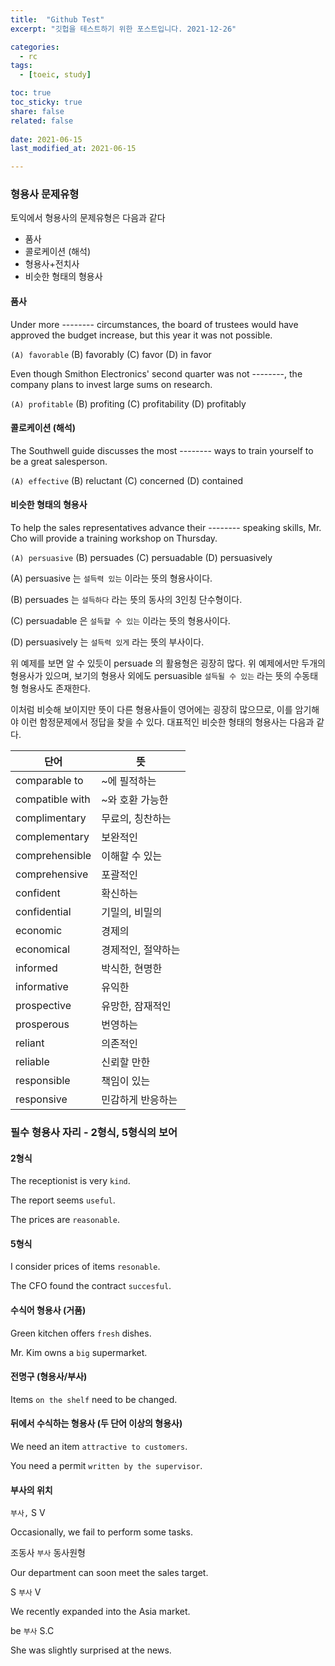 ```yaml
---
title:  "Github Test"
excerpt: "깃헙을 테스트하기 위한 포스트입니다. 2021-12-26"

categories:
  - rc
tags:
  - [toeic, study]

toc: true
toc_sticky: true
share: false
related: false
 
date: 2021-06-15
last_modified_at: 2021-06-15

---
```


### 형용사 문제유형

토익에서 형용사의 문제유형은 다음과 같다

- 품사
- 콜로케이션 (해석)
- 형용사+전치사
- 비슷한 형태의 형용사

#### 품사

Under more -------- circumstances, the board of trustees would have approved the budget increase, but this year it was not possible.

`(A) favorable`			(B) favorably			(C) favor			(D) in favor

Even though Smithon Electronics' second quarter was not --------, the company plans to invest large sums on research.

`(A) profitable`			(B) profiting			(C) profitability			(D) profitably

#### 콜로케이션 (해석)

The Southwell guide discusses the most -------- ways to train yourself to be a great salesperson.

`(A) effective`			(B) reluctant			(C) concerned			(D) contained

#### 비슷한 형태의 형용사

To help the sales representatives advance their -------- speaking skills, Mr. Cho will provide a training workshop on Thursday.

`(A) persuasive`			(B) persuades			(C) persuadable			(D) persuasively

(A) persuasive 는 `설득력 있는` 이라는 뜻의 형용사이다.

(B) persuades 는 `설득하다` 라는 뜻의 동사의 3인칭 단수형이다.

(C) persuadable 은 `설득할 수 있는` 이라는 뜻의 형용사이다.

(D) persuasively 는 `설득력 있게` 라는 뜻의 부사이다.

위 예제를 보면 알 수 있듯이 persuade 의 활용형은 굉장히 많다. 위 예제에서만 두개의 형용사가 있으며, 보기의 형용사 외에도 persuasible `설득될 수 있는` 라는 뜻의 수동태형 형용사도 존재한다.

이처럼 비슷해 보이지만 뜻이 다른 형용사들이 영어에는 굉장히 많으므로, 이를 암기해야 이런 함정문제에서 정답을 찾을 수 있다. 대표적인 비슷한 형태의 형용사는 다음과 같다.

| 단어            | 뜻                 |
| --------------- | ------------------ |
| comparable to   | ~에 필적하는       |
| compatible with | ~와 호환 가능한    |
| complimentary   | 무료의, 칭찬하는   |
| complementary   | 보완적인           |
| comprehensible  | 이해할 수 있는     |
| comprehensive   | 포괄적인           |
| confident       | 확신하는           |
| confidential    | 기밀의, 비밀의     |
| economic        | 경제의             |
| economical      | 경제적인, 절약하는 |
| informed        | 박식한, 현명한     |
| informative     | 유익한             |
| prospective     | 유망한, 잠재적인   |
| prosperous      | 번영하는           |
| reliant         | 의존적인           |
| reliable        | 신뢰할 만한        |
| responsible     | 책임이 있는        |
| responsive      | 민감하게 반응하는  |

### 필수 형용사 자리 - 2형식, 5형식의 보어

#### 2형식

The receptionist is very `kind`.

The report seems `useful`.

The prices are `reasonable`.

#### 5형식

I consider prices of items `resonable`.

The CFO found the contract `succesful`.

#### 수식어 형용사 (거품)

Green kitchen offers `fresh` dishes.

Mr. Kim owns a `big` supermarket.

#### 전명구 (형용사/부사)

Items `on the shelf` need to be changed.

#### 뒤에서 수식하는 형용사 (두 단어 이상의 형용사)

We need an item `attractive to customers`.

You need a permit `written by the supervisor`.

#### 부사의 위치

`부사,` S V

Occasionally, we fail to perform some tasks.

조동사 `부사` 동사원형

Our department can soon meet the sales target.

S `부사` V

We recently expanded into the Asia market.

be `부사` S.C

She was slightly surprised at the news.
